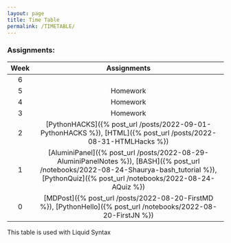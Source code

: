 ```yaml
---
layout: page
title: Time Table
permalink: /TIMETABLE/
---
```


### Assignments:

| Week | Assignments |     
|:----:|   :----:    |   
| 6    |            |
| 5    | Homework  | 
| 4    | Homework  |
| 3    | Homework  |
| 2    | [PythonHACKS]({% post_url /posts/2022-09-01-PythonHACKS %}), [HTML]({% post_url /posts/2022-08-31-HTMLHacks %})  | 
| 1    | [AluminiPanel]({% post_url /posts/2022-08-29-AluminiPanelNotes %}), [BASH]({% post_url /notebooks/2022-08-24-Shaurya-bash_tutorial %}), [PythonQuiz]({% post_url /notebooks/2022-08-24-AQuiz %}) | 
| 0    | [MDPost]({% post_url /posts/2022-08-20-FirstMD %}),  [PythonHello]({% post_url /notebooks/2022-08-20-FirstJN %})  | 

This table is used with Liquid Syntax